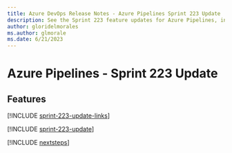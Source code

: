 ```yaml
---
title: Azure DevOps Release Notes - Azure Pipelines Sprint 223 Update
description: See the Sprint 223 feature updates for Azure Pipelines, including next steps.
author: gloridelmorales
ms.author: glmorale
ms.date: 6/21/2023
---
```


# Azure Pipelines - Sprint 223 Update

## Features

[!INCLUDE [sprint-223-update-links](../includes/pipelines/sprint-223-update-links.md)]

[!INCLUDE [sprint-223-update](../includes/pipelines/sprint-223-update.md)]

[!INCLUDE [nextsteps](../includes/nextsteps.md)]
